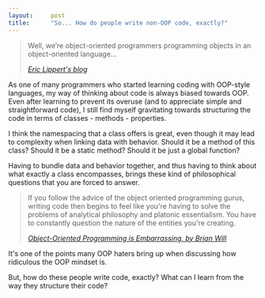 ```yaml
---
layout:     post
title:      "So... How do people write non-OOP code, exactly?"
---
```



<blockquote>
  <p>
    Well, we’re object-oriented programmers programming objects in an object-oriented language...
  </p>
  <footer><cite title="Eric Lippert's blog"><a href="[https://youtu.be/IRTfhkiAqPw?t=228](https://ericlippert.com/2015/05/04/wizards-and-warriors-part-three/#:~:text=Well%2C%20we%E2%80%99re%20object%2Doriented%20programmers%20programming%20objects%20in%20an%20object%2Doriented%20language)"> Eric Lippert's blog</a></cite></footer>
</blockquote>

As one of many programmers who started learning coding with OOP-style languages, my way of thinking about code is always biased towards OOP. Even after learning to prevent its overuse (and to appreciate simple and straightforward code), I still find myself gravitating towards structuring the code in terms of classes - methods - properties. 

I think the namespacing that a class offers is great, even though it may lead to complexity when linking data with behavior. Should it be a method of this class? Should it be a static method? Should it be just a global function?

Having to bundle data and behavior together, and thus having to think about what exactly a class encompasses, brings these kind of philosophical questions that you are forced to answer. 

<blockquote>
  <p>
    If you follow the advice of the object oriented programming gurus, writing code then begins to feel like you're having to solve the problems of analytical philosophy and platonic essentialism. You have to constantly question the nature of the entities you're creating.
  </p>
  <footer><cite title="Brian Will"><a href="https://youtu.be/IRTfhkiAqPw?t=228"> Object-Oriented Programming is Embarrassing, by Brian Will </a></cite></footer>
</blockquote>

It's one of the points many OOP haters bring up when discussing how ridiculous the OOP mindset is.

But, how do these people write code, exactly? What can I learn from the way they structure their code? 

